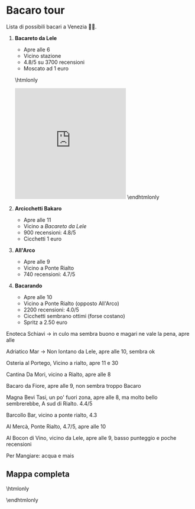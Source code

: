 # Bacaro tour

Lista di possibili bacari a Venezia 🍷🚀️.

1. **Bacareto da Lele**
	- Apre alle 6
	- Vicino stazione
	- 4.8/5 su 3700 recensioni
	- Moscato ad 1 euro
	
	\htmlonly 
	<iframe src="https://www.google.com/maps/embed?pb=!1m18!1m12!1m3!1d2799.6026845596607!2d12.319134715556524!3d45.43750997910067!2m3!1f0!2f0!3f0!3m2!1i1024!2i768!4f13.1!3m3!1m2!1s0x477eb1c7cf5ef7dd%3A0xb4bd78e16e2a57c3!2sBacareto%20da%20Lele!5e0!3m2!1sit!2sit!4v1651605650666!5m2!1sit!2sit" width="300" height="300" style="border:0;" allowfullscreen="" loading="lazy" referrerpolicy="no-referrer-when-downgrade"></iframe>
	\endhtmlonly

2. **Arcicchetti Bakaro**
	- Apre alle 11
	- Vicino a *Bacareto da Lele*
	- 900 recensioni: 4.8/5
	- Cicchetti 1 euro
3. **All'Arco**
	- Apre alle 9
	- Vicino a Ponte Rialto
	- 740 recensioni: 4.7/5
4. **Bacarando**
	- Apre alle 10
	- Vicino a Ponte Rialto (opposto All'Arco)
	- 2200 recensioni: 4.0/5
	- Cicchetti sembrano ottimi (forse costano)
	- Spritz a 2.50 euro
	



Enoteca Schiavi -> in culo ma sembra buono e magari ne vale la pena, apre alle 

Adriatico Mar -> Non lontano da Lele, apre alle 10, sembra ok

Osteria al Portego, Vicino a rialto, apre 11 e 30

Cantina Da Mori, vicino a Rialto, apre alle 8

Bacaro da Fiore, apre alle 9, non sembra troppo Bacaro

Magna Bevi Tasi, un po' fuori zona, apre alle 8, ma molto bello sembrerebbe, A sud di Rialto. 4.4/5

Barcollo Bar, vicino a ponte rialto, 4.3

Al Mercà, Ponte Rialto, 4.7/5, apre alle 10

Al Bocon di Vino,  vicino da Lele, apre alle 9, basso punteggio e poche recensioni



Per Mangiare: acqua e mais

## Mappa completa
\htmlonly 
<div id="map"></div>
\endhtmlonly
	
	


